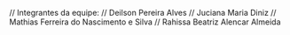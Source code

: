 // Integrantes da equipe:
// Deilson Pereira Alves
// Juciana Maria Diniz
// Mathias Ferreira do Nascimento e Silva
// Rahissa Beatriz Alencar Almeida
